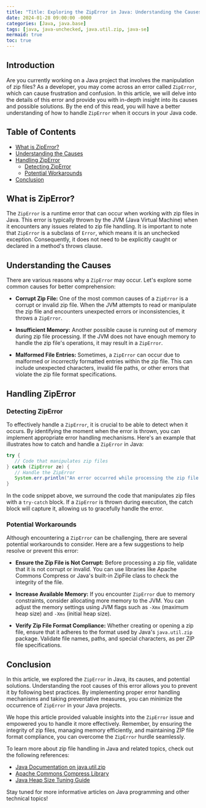 ```yaml
---
title: "Title: Exploring the ZipError in Java: Understanding the Causes and Solutions"
date: 2024-01-28 09:00:00 -0000
categories: [Java, java.base]
tags: [java, java-unchecked, java.util.zip, java-se]
mermaid: true
toc: true
---
```



## Introduction

Are you currently working on a Java project that involves the manipulation of zip files? As a developer, you may come across an error called `ZipError`, which can cause frustration and confusion. In this article, we will delve into the details of this error and provide you with in-depth insight into its causes and possible solutions. By the end of this read, you will have a better understanding of how to handle `ZipError` when it occurs in your Java code.

## Table of Contents
- [What is ZipError?](#what-is-ziperror)
- [Understanding the Causes](#understanding-the-causes)
- [Handling ZipError](#handling-ziperror)
    - [Detecting ZipError](#detecting-ziperror)
    - [Potential Workarounds](#potential-workarounds)
- [Conclusion](#conclusion)

## What is ZipError? 

The `ZipError` is a runtime error that can occur when working with zip files in Java. This error is typically thrown by the JVM (Java Virtual Machine) when it encounters any issues related to zip file handling. It is important to note that `ZipError` is a subclass of `Error`, which means it is an unchecked exception. Consequently, it does not need to be explicitly caught or declared in a method's throws clause. 

## Understanding the Causes

There are various reasons why a `ZipError` may occur. Let's explore some common causes for better comprehension:

- **Corrupt Zip File:** One of the most common causes of a `ZipError` is a corrupt or invalid zip file. When the JVM attempts to read or manipulate the zip file and encounters unexpected errors or inconsistencies, it throws a `ZipError`.

- **Insufficient Memory:** Another possible cause is running out of memory during zip file processing. If the JVM does not have enough memory to handle the zip file's operations, it may result in a `ZipError`.

- **Malformed File Entries:** Sometimes, a `ZipError` can occur due to malformed or incorrectly formatted entries within the zip file. This can include unexpected characters, invalid file paths, or other errors that violate the zip file format specifications.

## Handling ZipError

### Detecting ZipError

To effectively handle a `ZipError`, it is crucial to be able to detect when it occurs. By identifying the moment when the error is thrown, you can implement appropriate error handling mechanisms. Here's an example that illustrates how to catch and handle a `ZipError` in Java:

```java
try {
   // Code that manipulates zip files
} catch (ZipError ze) {
   // Handle the ZipError
   System.err.println("An error occurred while processing the zip file: " + ze.getMessage());
}
```

In the code snippet above, we surround the code that manipulates zip files with a `try-catch` block. If a `ZipError` is thrown during execution, the catch block will capture it, allowing us to gracefully handle the error.

### Potential Workarounds

Although encountering a `ZipError` can be challenging, there are several potential workarounds to consider. Here are a few suggestions to help resolve or prevent this error:

- **Ensure the Zip File is Not Corrupt:** Before processing a zip file, validate that it is not corrupt or invalid. You can use libraries like Apache Commons Compress or Java's built-in ZipFile class to check the integrity of the file.

- **Increase Available Memory:** If you encounter `ZipError` due to memory constraints, consider allocating more memory to the JVM. You can adjust the memory settings using JVM flags such as `-Xmx` (maximum heap size) and `-Xms` (initial heap size).

- **Verify Zip File Format Compliance:** Whether creating or opening a zip file, ensure that it adheres to the format used by Java's `java.util.zip` package. Validate file names, paths, and special characters, as per ZIP file specifications.

## Conclusion

In this article, we explored the `ZipError` in Java, its causes, and potential solutions. Understanding the root causes of this error allows you to prevent it by following best practices. By implementing proper error handling mechanisms and taking preventative measures, you can minimize the occurrence of `ZipError` in your Java projects.

We hope this article provided valuable insights into the `ZipError` issue and empowered you to handle it more effectively. Remember, by ensuring the integrity of zip files, managing memory efficiently, and maintaining ZIP file format compliance, you can overcome the `ZipError` hurdle seamlessly.

To learn more about zip file handling in Java and related topics, check out the following references:

- [Java Documentation on java.util.zip](https://docs.oracle.com/javase/8/docs/api/java/util/zip/package-summary.html)
- [Apache Commons Compress Library](https://commons.apache.org/proper/commons-compress/)
- [Java Heap Size Tuning Guide](https://www.baeldung.com/jvm-configure-stack-heap)

Stay tuned for more informative articles on Java programming and other technical topics!
